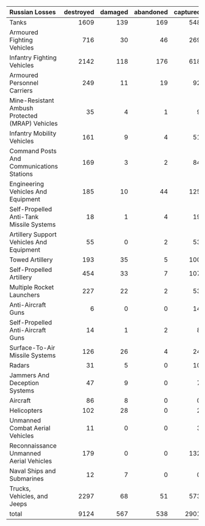 | Russian Losses                                   |   destroyed |   damaged |   abandoned |   captured |   total |
|:-------------------------------------------------|------------:|----------:|------------:|-----------:|--------:|
| Tanks                                            |        1609 |       139 |         169 |        548 |    2465 |
| Armoured Fighting Vehicles                       |         716 |        30 |          46 |        269 |    1061 |
| Infantry Fighting Vehicles                       |        2142 |       118 |         176 |        618 |    3054 |
| Armoured Personnel Carriers                      |         249 |        11 |          19 |         92 |     371 |
| Mine-Resistant Ambush Protected  (MRAP) Vehicles |          35 |         4 |           1 |          9 |      49 |
| Infantry Mobility Vehicles                       |         161 |         9 |           4 |         51 |     225 |
| Command Posts And Communications Stations        |         169 |         3 |           2 |         84 |     258 |
| Engineering Vehicles And Equipment               |         185 |        10 |          44 |        125 |     364 |
| Self-Propelled Anti-Tank Missile Systems         |          18 |         1 |           4 |         19 |      42 |
| Artillery Support Vehicles And Equipment         |          55 |         0 |           2 |         53 |     110 |
| Towed Artillery                                  |         193 |        35 |           5 |        100 |     333 |
| Self-Propelled Artillery                         |         454 |        33 |           7 |        107 |     601 |
| Multiple Rocket Launchers                        |         227 |        22 |           2 |         53 |     304 |
| Anti-Aircraft Guns                               |           6 |         0 |           0 |         14 |      20 |
| Self-Propelled Anti-Aircraft Guns                |          14 |         1 |           2 |          8 |      25 |
| Surface-To-Air Missile Systems                   |         126 |        26 |           4 |         24 |     180 |
| Radars                                           |          31 |         5 |           0 |         10 |      46 |
| Jammers And Deception Systems                    |          47 |         9 |           0 |          7 |      63 |
| Aircraft                                         |          86 |         8 |           0 |          0 |      94 |
| Helicopters                                      |         102 |        28 |           0 |          2 |     132 |
| Unmanned Combat Aerial Vehicles                  |          11 |         0 |           0 |          3 |      14 |
| Reconnaissance Unmanned Aerial Vehicles          |         179 |         0 |           0 |        132 |     311 |
| Naval Ships and Submarines                       |          12 |         7 |           0 |          0 |      19 |
| Trucks, Vehicles, and Jeeps                      |        2297 |        68 |          51 |        573 |    2989 |
| total                                            |        9124 |       567 |         538 |       2901 |   13130 |